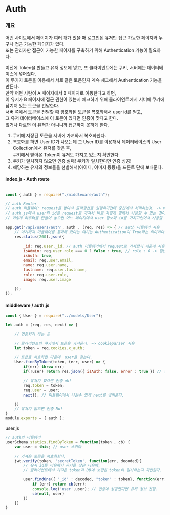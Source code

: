 # Auth 

### 개요

어떤 사이트에서 페이지가 여러 개가 있을 때 로그인된 유저만 접근 가능한 페이지와 누구나 접근 가능한 페이지가 있다.<br>
또는 관리자만 접근이 가능한 페이지를 구축하기 위해 Authentication 기능이 필요하다.

이전에 Token을 만들고 유저 정보에 넣고, 또 클라이언트에는 쿠키, 서버에는 데이터베이스에 넣어줬다.<br>
이 두가지 토큰을 이용해서 서로 같은 토큰인지 계속 체크해서 Authentication 기능을 만든다.<br>
만약 어떤 사람이 A 페이지에서 B 페이지로 이동한다고 하면,<br>
이 유저가 B 페이지에 접근 권한이 있는지 체크하기 위해 클라이언트에서 서버에 쿠키에 담겨져 있는 토큰을 전달한다.<br>
서버 쪽에서 토큰을 전달할 때 암호화된 토큰을 복호화해서 user id를 얻고,<br>
그 유저 데이터베이스에 이 토큰이 있다면 인증이 맞다고 한다.<br>
없거나 다르면 이 유저가 아니니까 접근하지 못하게 한다.<br>

1. 쿠키에 저장된 토큰을 서버에 가져와서 복호화한다.
2. 복호화를 하면 User ID가 나오는데 그 User ID를 이용해서 데이터베이스의 User Collection에서 유저를 찾은 후, <br>
쿠키에서 받아온 Token이 유저도 가지고 있는지 확인한다.
3. 쿠키가 일치하지 않으면 인증 실패!  쿠키가 일치한다면 인증 성공!
4. 해당하는 유저의 정보들을 선별해서(아이디, 이미지 등등)을 프론트 단에 보내준다.

#### index.js - Auth route

```js

const { auth } = require("./middleware/auth");

// auth Router
// auth 미들웨어: request를 받아서 콜백펑션을 실행하기전에 중간에서 처리하는것. -> middleware 폴더 - auth.js 에서 구현
// auth.js에서 user와 id를 request로 가져서 바로 저렇게 밑에서 사용할 수 있는 것이다.
// 이렇게 라우터를 만들어 놓으면 어느 페이지에서 user 정보와 id를 가지고있어서 사용할 수가 있음.
 
app.get('/api/users/auth', auth , (req, res) => { // auth 미들웨어 사용
    // 여기까지 미들웨어를 통과해 왔다는 얘기는 Authentication이 True라는 의미이다.
    res.status(200).json({
        
        _id: req.user._id, // auth 미들웨어에서 request로 가져왔기 때문에 사용 가능
        isAdmin: req.user.role === 0 ? false : true, // role : 0 -> 일반유저
        isAuth: true,
        email: req.user.email,
        name: req.user.name,
        lastname: req.user.lastname,
        role: req.user.role,
        image: req.user.image
        
    });
});
```


#### middleware / auth.js
```js
const { User } = require("../models/User");

let auth = (req, res, next) => {

    // 인증처리 하는 곳

    // 클라이언트의 쿠키에서 토큰을 가져온다. => cookieparser 사용
    let token = req.cookies.x_auth;

    // 토큰을 복호화한 다음에  user을 찾는다.
    User.findByToken(token, (err, user) => {
        if(err) throw err;
        if(!user) return res.json({ isAuth: false, error : true }) // 맞는 유저가 없다면 인증 실패!
        
        // 유저가 있으면 인증 ok!
        req.token = token;
        req.user = user;
        next(); // 미들웨어에서 나갈수 있게 next를 넣어준다.

    })
    // 유저가 없으면 인증 No!
}
module.exports = { auth };
```

user.js
```js
// auth의 미들웨어
userSchema.statics.findByToken = function(token , cb) {
    var user = this; // user 스키마

    // 가져온 토큰을 복호화한다.
    jwt.verify(token, 'secretToken', function(err, decoded){
        // 유저 id를 이용해서 유저를 찾은 다음에,
        // 클라이언트에서 가져온 token과 DB에 보관된 token이 일치하는지 확인한다.

        user.findOne({ "_id" : decoded, "token" : token}, function(err, user){
            if (err) return cb(err);
            console.log('user',user); // 인증에 성공했다면 유저 정보 전달.
            cb(null, user)
        })
    })
}
```
